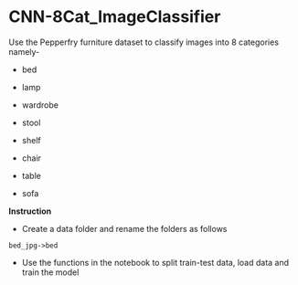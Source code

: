# CNN-8Cat_ImageClassifier
Use the Pepperfry furniture dataset to classify images into 8 categories namely- 

* bed 

* lamp

* wardrobe

* stool

* shelf

* chair

* table

* sofa

__Instruction__
* Create a data folder and rename the folders as follows 

`bed_jpg->bed`

* Use the functions in the notebook to split train-test data, load data and train the model
